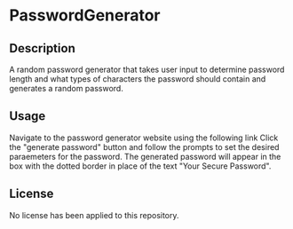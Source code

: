 # PasswordGenerator

## Description
A random password generator that takes user input to determine password length and what types of characters the password should contain and generates a random password.

## Usage
Navigate to the password generator website using the following link  Click the "generate password" button and follow the prompts to set the desired paraemeters for the password. The generated password will appear in the box with the dotted border in place of the text "Your Secure Password".

## License
No license has been applied to this repository.